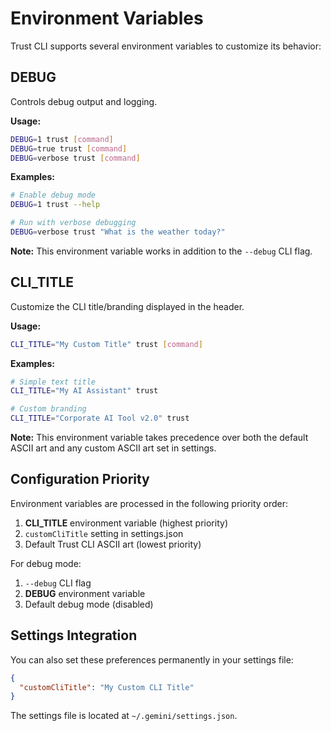 # Environment Variables

Trust CLI supports several environment variables to customize its behavior:

## DEBUG

Controls debug output and logging.

**Usage:**
```bash
DEBUG=1 trust [command]
DEBUG=true trust [command]
DEBUG=verbose trust [command]
```

**Examples:**
```bash
# Enable debug mode
DEBUG=1 trust --help

# Run with verbose debugging
DEBUG=verbose trust "What is the weather today?"
```

**Note:** This environment variable works in addition to the `--debug` CLI flag.

## CLI_TITLE

Customize the CLI title/branding displayed in the header.

**Usage:**
```bash
CLI_TITLE="My Custom Title" trust [command]
```

**Examples:**
```bash
# Simple text title
CLI_TITLE="My AI Assistant" trust

# Custom branding
CLI_TITLE="Corporate AI Tool v2.0" trust
```

**Note:** This environment variable takes precedence over both the default ASCII art and any custom ASCII art set in settings.

## Configuration Priority

Environment variables are processed in the following priority order:

1. **CLI_TITLE** environment variable (highest priority)
2. `customCliTitle` setting in settings.json
3. Default Trust CLI ASCII art (lowest priority)

For debug mode:
1. `--debug` CLI flag
2. **DEBUG** environment variable
3. Default debug mode (disabled)

## Settings Integration

You can also set these preferences permanently in your settings file:

```json
{
  "customCliTitle": "My Custom CLI Title"
}
```

The settings file is located at `~/.gemini/settings.json`.